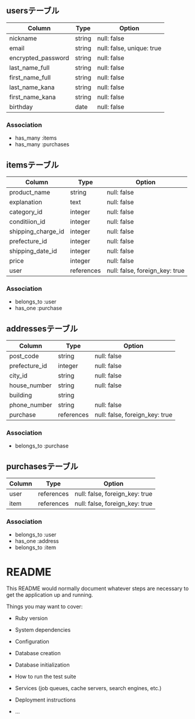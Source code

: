 ## usersテーブル
| Column                | Type              | Option                         |
| --------------------- | ----------------- | ------------------------------ |
| nickname              | string            | null: false                    |
| email                 | string            | null: false, unique: true      |
| encrypted_password    | string            | null: false                    |
| last_name_full        | string            | null: false                    |
| first_name_full       | string            | null: false                    |
| last_name_kana        | string            | null: false                    |
| first_name_kana       | string            | null: false                    |
| birthday              | date              | null: false                    |

### Association
- has_many :items
- has_many :purchases


## itemsテーブル
| Column                | Type              | Option                         |
| --------------------- | ----------------- | ------------------------------ |
| product_name          | string            | null: false                    |
| explanation           | text              | null: false                    |
| category_id           | integer           | null: false                    |
| conditiion_id         | integer           | null: false                    |
| shipping_charge_id    | integer           | null: false                    |
| prefecture_id         | integer           | null: false                    |
| shipping_date_id      | integer           | null: false                    |
| price                 | integer           | null: false                    |
| user                  | references        | null: false, foreign_key: true |

### Association
- belongs_to :user
- has_one :purchase


## addressesテーブル
| Column                | Type              | Option                         |
| --------------------- | ----------------- | ------------------------------ |
| post_code             | string            | null: false                    |
| prefecture_id         | integer           | null: false                    |
| city_id               | string            | null: false                    |
| house_number          | string            | null: false                    |
| building              | string            |                                |
| phone_number          | string            | null: false                    |
| purchase              | references        | null: false, foreign_key: true |

### Association
- belongs_to :purchase


## purchasesテーブル
| Column                | Type              | Option                         |
| --------------------- | ----------------- | ------------------------------ |
| user                  | references        | null: false, foreign_key: true |
| item                  | references        | null: false, foreign_key: true |

### Association
- belongs_to :user
- has_one :address
- belongs_to :item



# README

This README would normally document whatever steps are necessary to get the
application up and running.

Things you may want to cover:

* Ruby version

* System dependencies

* Configuration

* Database creation

* Database initialization

* How to run the test suite

* Services (job queues, cache servers, search engines, etc.)

* Deployment instructions

* ...

